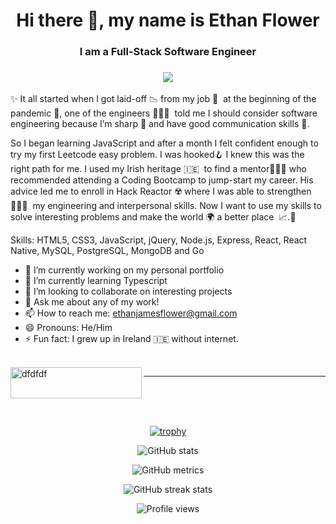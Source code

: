 <div align="center">
<h1> Hi there 👋, my name is Ethan Flower <h3> I am a Full-Stack Software Engineer<h3> </h1>

<img src="https://media.giphy.com/media/qgQUggAC3Pfv687qPC/giphy.gif" />
</div>
<br>
✨ It all started when I got laid-off 📉 from my job 👔  at the beginning of the pandemic 🦠, 
one of the engineers 👨🏾‍💻  told me I should consider software engineering because I’m sharp 🔪 and have good communication skills 📡. 

So I began learning JavaScript and after a month I felt confident enough to try my first Leetcode easy problem. I was hooked🪝 I knew this was the right path for me. I used my Irish heritage 🇮🇪  to find a mentor👨🏼‍🦳 who recommended attending a Coding Bootcamp to jump-start my career. His advice led me to enroll in Hack Reactor ☢️ where I was able to strengthen 🏋🏻‍♂️  my engineering and interpersonal skills. Now I want to use my skills to solve interesting problems and make the world 🌍  a better place  📈.🚀


Skills: HTML5, CSS3, JavaScript, jQuery, Node.js, Express, React, React Native, MySQL, PostgreSQL, MongoDB and Go

- 🔭 I’m currently working on my personal portfolio 
- 🌱 I’m currently learning Typescript 
- 👯 I’m looking to collaborate on interesting projects 
- 💬 Ask me about any of my work! 
- 📫 How to reach me: ethanjamesflower@gmail.com 
- 😄 Pronouns: He/Him 
- ⚡ Fun fact: I grew up in Ireland 🇮🇪 without internet. 
<br>
<a href="https://www.buymeacoffee.com/ethanflower1"> <img align="left" src="https://cdn.buymeacoffee.com/buttons/v2/default-yellow.png" height="50" width="210" alt="dfdfdf" /></a>
<hr>

<div align="center">

<br>
<br>
<br>


[![trophy](https://github-profile-trophy.vercel.app/?username=EthanFlower1)](https://github.com/ryo-ma/github-profile-trophy)

![GitHub stats](https://github-readme-stats.vercel.app/api?username=EthanFlower1&show_icons=true&count_private=true)  

![GitHub metrics](https://metrics.lecoq.io/EthanFlower1)  

![GitHub streak stats](https://github-readme-streak-stats.herokuapp.com/?user=EthanFlower1)  

![Profile views](https://gpvc.arturio.dev/EthanFlower1)  
</div>
